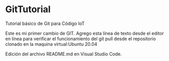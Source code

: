 # GitTutorial
Tutorial básico de Git para Código IoT

Este es mi primer cambio de GIT. 
Agrego esta línea de texto desde el editor en línea para verificar el funcionamiento del git pull desde el repositorio clonado en la maquina virtual:Ubuntu 20.04

Edición del archivo README.md en Visual Studio Code.